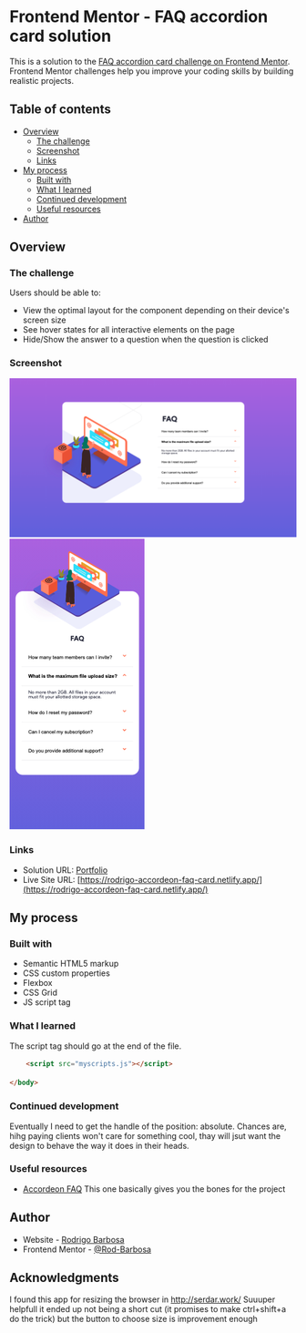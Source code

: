 # Frontend Mentor - FAQ accordion card solution

This is a solution to the [FAQ accordion card challenge on Frontend Mentor](https://www.frontendmentor.io/challenges/faq-accordion-card-XlyjD0Oam). Frontend Mentor challenges help you improve your coding skills by building realistic projects. 

## Table of contents

- [Overview](#overview)
  - [The challenge](#the-challenge)
  - [Screenshot](#screenshot)
  - [Links](#links)
- [My process](#my-process)
  - [Built with](#built-with)
  - [What I learned](#what-i-learned)
  - [Continued development](#continued-development)
  - [Useful resources](#useful-resources)
- [Author](#author)


## Overview

### The challenge

Users should be able to:

- View the optimal layout for the component depending on their device's screen size
- See hover states for all interactive elements on the page
- Hide/Show the answer to a question when the question is clicked

### Screenshot

![](./images/screenshot-desktop.png)
![](./images/screenshot-mobile.png)


### Links

- Solution URL: [Portfolio](https://gelatodigital.com/#portfolio)
- Live Site URL: [https://rodrigo-accordeon-faq-card.netlify.app/](https://rodrigo-accordeon-faq-card.netlify.app/)

## My process

### Built with

- Semantic HTML5 markup
- CSS custom properties
- Flexbox
- CSS Grid
- JS script tag

### What I learned

The script tag should go at the end of the file.
```html
    <script src="myscripts.js"></script>

</body>
```

### Continued development

Eventually I need to get the handle of the position: absolute. Chances are, hihg paying clients won't care for something cool, thay will jsut want the design to behave the way it does in their heads.

### Useful resources

- [Accordeon FAQ](https://www.w3schools.com/howto/howto_js_accordion.asp) This one basically gives you the bones for the project

## Author

- Website - [Rodrigo Barbosa](https://gelatodigital.com)
- Frontend Mentor - [@Rod-Barbosa](https://www.frontendmentor.io/profile/Rod-Barbosa)


## Acknowledgments

I found this app for resizing the browser in http://serdar.work/
Suuuper helpfull
it ended up not being a short cut (it promises to make ctrl+shift+a do the trick) but the button to choose size is improvement enough
